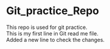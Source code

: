 # Git_practice_Repo
This repo is used for git practice.
<br>
This is my first line in Git read me file.
<br>
Added a new line to check the changes.
